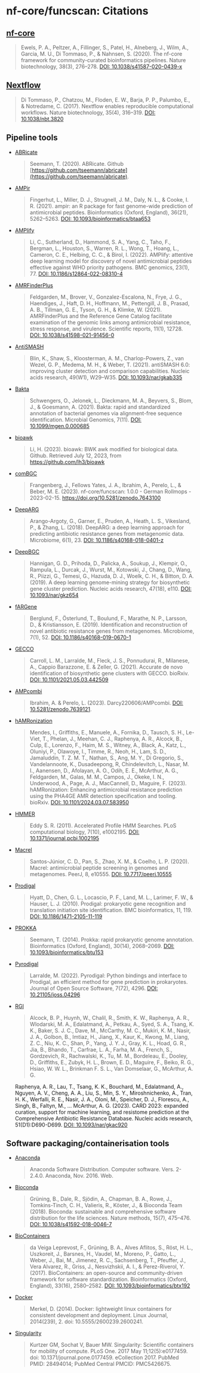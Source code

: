 # nf-core/funcscan: Citations

## [nf-core](https://pubmed.ncbi.nlm.nih.gov/32055031/)

> Ewels, P. A., Peltzer, A., Fillinger, S., Patel, H., Alneberg, J., Wilm, A., Garcia, M. U., Di Tommaso, P., & Nahnsen, S. (2020). The nf-core framework for community-curated bioinformatics pipelines. Nature biotechnology, 38(3), 276–278. [DOI: 10.1038/s41587-020-0439-x](https://doi.org/10.1038/s41587-020-0439-x)

## [Nextflow](https://pubmed.ncbi.nlm.nih.gov/28398311/)

> Di Tommaso, P., Chatzou, M., Floden, E. W., Barja, P. P., Palumbo, E., & Notredame, C. (2017). Nextflow enables reproducible computational workflows. Nature biotechnology, 35(4), 316–319. [DOI: 10.1038/nbt.3820](https://doi.org/10.1038/nbt.3820)

## Pipeline tools

- [ABRicate](https://github.com/tseemann/abricate)

  > Seemann, T. (2020). ABRicate. Github [https://github.com/tseemann/abricate](https://github.com/tseemann/abricate).

- [AMPir](https://doi.org/10.1093/bioinformatics/btaa653)

  > Fingerhut, L., Miller, D. J., Strugnell, J. M., Daly, N. L., & Cooke, I. R. (2021). ampir: an R package for fast genome-wide prediction of antimicrobial peptides. Bioinformatics (Oxford, England), 36(21), 5262–5263. [DOI: 10.1093/bioinformatics/btaa653](https://doi.org/10.1093/bioinformatics/btaa653)

- [AMPlify](https://doi.org/10.1186/s12864-022-08310-4)

  > Li, C., Sutherland, D., Hammond, S. A., Yang, C., Taho, F., Bergman, L., Houston, S., Warren, R. L., Wong, T., Hoang, L., Cameron, C. E., Helbing, C. C., & Birol, I. (2022). AMPlify: attentive deep learning model for discovery of novel antimicrobial peptides effective against WHO priority pathogens. BMC genomics, 23(1), 77. [DOI: 10.1186/s12864-022-08310-4](https://doi.org/10.1186/s12864-022-08310-4)

- [AMRFinderPlus](https://doi.org/10.1038/s41598-021-91456-0)

  > Feldgarden, M., Brover, V., Gonzalez-Escalona, N., Frye, J. G., Haendiges, J., Haft, D. H., Hoffmann, M., Pettengill, J. B., Prasad, A. B., Tillman, G. E., Tyson, G. H., & Klimke, W. (2021). AMRFinderPlus and the Reference Gene Catalog facilitate examination of the genomic links among antimicrobial resistance, stress response, and virulence. Scientific reports, 11(1), 12728. [DOI: 10.1038/s41598-021-91456-0](https://doi.org/10.1038/s41598-021-91456-0)

- [AntiSMASH](https://doi.org/10.1093/nar/gkab335)

  > Blin, K., Shaw, S., Kloosterman, A. M., Charlop-Powers, Z., van Wezel, G. P., Medema, M. H., & Weber, T. (2021). antiSMASH 6.0: improving cluster detection and comparison capabilities. Nucleic acids research, 49(W1), W29–W35. [DOI: 10.1093/nar/gkab335](https://doi.org/10.1093/nar/gkab335)

- [Bakta](https://doi.org/10.1099/mgen.0.000685)

  > Schwengers, O., Jelonek, L., Dieckmann, M. A., Beyvers, S., Blom, J., & Goesmann, A. (2021). Bakta: rapid and standardized annotation of bacterial genomes via alignment-free sequence identification. Microbial Genomics, 7(11). [DOI: 10.1099/mgen.0.000685](https://doi.org/10.1099/mgen.0.000685)

- [bioawk](https://github.com/lh3/bioawk)

  > Li, H. (2023). bioawk: BWK awk modified for biological data. Github. Retrieved July 12, 2023, from https://github.com/lh3/bioawk

- [comBGC](https://github.com/nf-core/funcscan)

  > Frangenberg, J., Fellows Yates, J. A., Ibrahim, A., Perelo, L., & Beber, M. E. (2023). nf-core/funcscan: 1.0.0 - German Rollmops - 2023-02-15. https://doi.org/10.5281/zenodo.7643100

- [DeepARG](https://doi.org/10.1186/s40168-018-0401-z)

  > Arango-Argoty, G., Garner, E., Pruden, A., Heath, L. S., Vikesland, P., & Zhang, L. (2018). DeepARG: a deep learning approach for predicting antibiotic resistance genes from metagenomic data. Microbiome, 6(1), 23. [DOI: 10.1186/s40168-018-0401-z](https://doi.org/10.1186/s40168-018-0401-z)

- [DeepBGC](https://doi.org/10.1093/nar/gkz654)

  > Hannigan, G. D., Prihoda, D., Palicka, A., Soukup, J., Klempir, O., Rampula, L., Durcak, J., Wurst, M., Kotowski, J., Chang, D., Wang, R., Piizzi, G., Temesi, G., Hazuda, D. J., Woelk, C. H., & Bitton, D. A. (2019). A deep learning genome-mining strategy for biosynthetic gene cluster prediction. Nucleic acids research, 47(18), e110. [DOI: 10.1093/nar/gkz654](https://doi.org/10.1093/nar/gkz654)

- [fARGene](https://doi.org/10.1186/s40168-019-0670-1)

  > Berglund, F., Österlund, T., Boulund, F., Marathe, N. P., Larsson, D., & Kristiansson, E. (2019). Identification and reconstruction of novel antibiotic resistance genes from metagenomes. Microbiome, 7(1), 52. [DOI: 10.1186/s40168-019-0670-1](https://doi.org/10.1186/s40168-019-0670-1)

- [GECCO](https://gecco.embl.de)

  > Carroll, L. M., Larralde, M., Fleck, J. S., Ponnudurai, R., Milanese, A., Cappio Barazzone, E. & Zeller, G. (2021). Accurate de novo identification of biosynthetic gene clusters with GECCO. bioRxiv. [DOI: 10.1101/2021.05.03.442509](https://doi.org/10.1101/2021.05.03.442509)

- [AMPcombi](https://github.com/Darcy220606/AMPcombi)

  > Ibrahim, A. & Perelo, L. (2023). Darcy220606/AMPcombi. [DOI: 10.5281/zenodo.7639121](https://doi.org/10.5281/zenodo.7639121).

- [hAMRonization](https://github.com/pha4ge/hAMRonization)

  > Mendes, I., Griffiths, E., Manuele, A., Fornika, D., Tausch, S. H., Le-Viet, T., Phelan, J., Meehan, C. J., Raphenya, A. R., Alcock, B., Culp, E., Lorenzo, F., Haim, M. S., Witney, A., Black, A., Katz, L., Oluniyi, P., Olawoye, I., Timme, R., Neoh, H., Lam, S. D., Jamaluddin, T. Z. M. T., Nathan, S., Ang, M. Y., Di Gregorio, S., Vandelannoote, K., Dusadeepong, R, Chindelevitch, L., Nasar, M. I., Aanensen, D., Afolayan, A. O., Odih, E. E., McArthur, A. G., Feldgarden, M., Galas, M. M., Campos, J., Okeke, I. N., Underwood, A., Page, A. J., MacCannell, D., Maguire, F. (2023). hAMRonization: Enhancing antimicrobial resistance prediction using the PHA4GE AMR detection specification and tooling. bioRxiv. [DOI: 10.1101/2024.03.07.583950](https://doi.org/10.1101/2024.03.07.583950)

- [HMMER](https://doi.org/10.1371/journal.pcbi.1002195.)

  > Eddy S. R. (2011). Accelerated Profile HMM Searches. PLoS computational biology, 7(10), e1002195. [DOI: 10.1371/journal.pcbi.1002195](https://doi.org/10.1371/journal.pcbi.1002195)

- [Macrel](https://doi.org/10.7717/peerj.10555)

  > Santos-Júnior, C. D., Pan, S., Zhao, X. M., & Coelho, L. P. (2020). Macrel: antimicrobial peptide screening in genomes and metagenomes. PeerJ, 8, e10555. [DOI: 10.7717/peerj.10555](https://doi.org/10.7717/peerj.10555)

- [Prodigal](https://doi.org/10.1186/1471-2105-11-119)

  > Hyatt, D., Chen, G. L., Locascio, P. F., Land, M. L., Larimer, F. W., & Hauser, L. J. (2010). Prodigal: prokaryotic gene recognition and translation initiation site identification. BMC bioinformatics, 11, 119. [DOI: 10.1186/1471-2105-11-119](https://doi.org/10.1186/1471-2105-11-119)

- [PROKKA](https://doi.org/10.1093/bioinformatics/btu153)

  > Seemann, T. (2014). Prokka: rapid prokaryotic genome annotation. Bioinformatics (Oxford, England), 30(14), 2068–2069. [DOI: 10.1093/bioinformatics/btu153](https://doi.org/10.1093/bioinformatics/btu153)

- [Pyrodigal](https://doi.org/10.1186/1471-2105-11-119)

  > Larralde, M. (2022). Pyrodigal: Python bindings and interface to Prodigal, an efficient method for gene prediction in prokaryotes. Journal of Open Source Software, 7(72), 4296. [DOI: 10.21105/joss.04296](https://doi.org/10.21105/joss.04296)

- [RGI](https://doi.org/10.1093/nar/gkz935)

  > Alcock, B. P., Huynh, W., Chalil, R., Smith, K. W., Raphenya, A. R., Wlodarski, M. A., Edalatmand, A., Petkau, A., Syed, S. A., Tsang, K. K., Baker, S. J. C., Dave, M., McCarthy, M. C., Mukiri, K. M., Nasir, J. A., Golbon, B., Imtiaz, H., Jiang, X., Kaur, K., Kwong, M., Liang, Z. C., Niu, K. C., Shan, P., Yang, J. Y. J., Gray, K. L., Hoad, G. R., Jia, B., Bhando, T., Carfrae, L. A., Farha, M. A., French, S., Gordzevich, R., Rachwalski, K., Tu, M. M., Bordeleau, E., Dooley, D., Griffiths, E., Zubyk, H. L., Brown, E. D., Maguire, F., Beiko, R. G., Hsiao, W. W. L., Brinkman F. S. L., Van Domselaar, G., McArthur, A. G.
  
  Raphenya, A. R., Lau, T., Tsang, K. K., Bouchard, M., Edalatmand, A., Nguyen, A. V., Cheng, A. A., Liu, S., Min, S. Y., Miroshnichenko, A., Tran, H. K., Werfalli, R. E., Nasir, J. A., Oloni, M., Speicher, D. J., Florescu, A., Singh, B., Faltyn, M., … McArthur, A. G. (2023). CARD 2023: expanded curation, support for machine learning, and resistome prediction at the Comprehensive Antibiotic Resistance Database. Nucleic acids research, 51(D1):D690-D699. [DOI: 10.1093/nar/gkac920](https://doi.org/10.1093/nar/gkac920)

## Software packaging/containerisation tools

- [Anaconda](https://anaconda.com)

  > Anaconda Software Distribution. Computer software. Vers. 2-2.4.0. Anaconda, Nov. 2016. Web.

- [Bioconda](https://pubmed.ncbi.nlm.nih.gov/29967506/)

  > Grüning, B., Dale, R., Sjödin, A., Chapman, B. A., Rowe, J., Tomkins-Tinch, C. H., Valieris, R., Köster, J., & Bioconda Team (2018). Bioconda: sustainable and comprehensive software distribution for the life sciences. Nature methods, 15(7), 475–476. [DOI: 10.1038/s41592-018-0046-7](https://doi.org/10.1038/s41592-018-0046-7)

- [BioContainers](https://pubmed.ncbi.nlm.nih.gov/28379341/)

  > da Veiga Leprevost, F., Grüning, B. A., Alves Aflitos, S., Röst, H. L., Uszkoreit, J., Barsnes, H., Vaudel, M., Moreno, P., Gatto, L., Weber, J., Bai, M., Jimenez, R. C., Sachsenberg, T., Pfeuffer, J., Vera Alvarez, R., Griss, J., Nesvizhskii, A. I., & Perez-Riverol, Y. (2017). BioContainers: an open-source and community-driven framework for software standardization. Bioinformatics (Oxford, England), 33(16), 2580–2582. [DOI: 10.1093/bioinformatics/btx192](https://doi.org/10.1093/bioinformatics/btx192)

- [Docker](https://dl.acm.org/doi/10.5555/2600239.2600241)

  > Merkel, D. (2014). Docker: lightweight linux containers for consistent development and deployment. Linux Journal, 2014(239), 2. doi: 10.5555/2600239.2600241.

- [Singularity](https://pubmed.ncbi.nlm.nih.gov/28494014/)

  > Kurtzer GM, Sochat V, Bauer MW. Singularity: Scientific containers for mobility of compute. PLoS One. 2017 May 11;12(5):e0177459. doi: 10.1371/journal.pone.0177459. eCollection 2017. PubMed PMID: 28494014; PubMed Central PMCID: PMC5426675.

